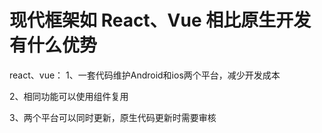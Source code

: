 

# 现代框架如 React、Vue 相比原生开发有什么优势

react、vue： 
1、一套代码维护Android和ios两个平台，减少开发成本 

2、相同功能可以使用组件复用 

3、两个平台可以同时更新，原生代码更新时需要审核
